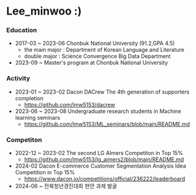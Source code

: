 # Lee_minwoo :)

### Education
- 2017-03 ~ 2023-06 Chonbuk National University (91.2,GPA 4.5)
  - the main major : Department of Korean Language and Literature
  - double major : Science Convergence Big Data Department
- 2023-09 ~ Master's program at Chonbuk National University 


### Activity 
- 2023-01 ~ 2023-02 Dacon DACrew The 4th generation of supporters completion
  - https://github.com/lmw5153/dacrew
- 2023-06 ~ 2023-08 Undergraduate research students in Machine learning seminars
  - https://github.com/lmw5153/ML_seminars/blob/main/README.md


### Competiton
- 2022-12 ~ 2023-02 The second LG AImers Competiton in Top 15%
  - https://github.com/lmw5153/lg_aimers2/blob/main/README.md
- 2024-02 Dacon E-commerce Customer Segmentation Analysis Idea Competition in Top 15%
  - https://www.dacon.io/competitions/official/236222/leaderboard
- 2024-06 ~ 전북청년경진대회 현안 과제 발굴
